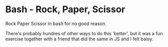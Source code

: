 # Bash - Rock, Paper, Scissor

Rock Paper Scissor in bash for no good reason.

There's probably hundres of other ways to do this 'better', but it was a fun exercise together with a friend that did the same in JS and I felt balsy.
